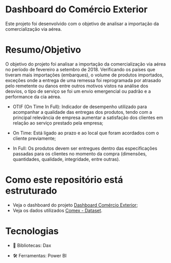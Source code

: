 # Dashboard do Comércio Exterior

Este projeto foi desenvolvido com o objetivo de analisar a importação da comercialização via aérea.

# Resumo/Objetivo

O objetivo do projeto foi analisar a importação da comercialização via aérea no período de fevereiro a setembro de 2018. Verificando os países que tiveram mais importações (embarques), o volume de produtos importados, exceções onde a entrega de uma remessa foi reprogramada por atrasado pelo remetente ou danos entre outros motivos vistos na análise dos desvios, o tipo de serviço se foi um envio emergencial ou padrão e a performance da cia aérea. 

- OTIF (On Time In Full): Indicador de desempenho utilizado para acompanhar a qualidade das entregas dos produtos, tendo com a principal relevância de empresa aumentar a satisfação dos clientes em relação ao serviço prestado pela empresa;
  
- On Time: Está ligado ao prazo e ao local que foram acordados com o cliente previamente;
  
- In Full: Os produtos devem ser entregues dentro das especificações passadas para os clientes no momento da compra (dimensões, quantidades, qualidade, integridade, entre outras).


# Como este repositório está estruturado

- Veja o dashboard do projeto [Dashboard Comércio Exterior](https://app.powerbi.com/view?r=eyJrIjoiNTFlMTMyZWMtZWE1Ny00ZjBjLThlYjItYzViZDQxNjQxOGE0IiwidCI6IjIyMzY0MzM3LTNmNmItNGM5Zi04ZWQ4LTNhNWE1YjFiOWE0YiJ9);
- Veja os dados utilizados [Comex - Dataset](https://github.com/mayajsv/Power-BI/blob/main/Comex%20-%20Dataset.xlsx).

# Tecnologias

- 📄 Bibliotecas: Dax
 
- 🛠️ Ferramentas: Power BI
